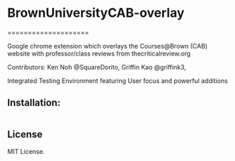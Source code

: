 # BrownUniversityCAB-overlay
====================

Google chrome extension which overlays the Courses@Brown (CAB) website with professor/class reviews from thecriticalreview.org

Contributors:
           Ken Noh @SquareDorito, 
           Griffin Kao @griffink3, 

Integrated Testing Environment featuring User focus and powerful additions


Installation:
------------

```

```

License
-------
MIT License.
